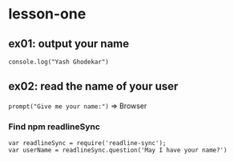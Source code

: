 # lesson-one

## ex01: output your name
    console.log("Yash Ghodekar")

## ex02: read the name of your user
`prompt("Give me your name:")` => Browser

### Find npm readlineSync
    var readlineSync = require('readline-sync');
    var userName = readlineSync.question('May I have your name?')